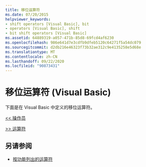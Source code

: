 ```yaml
---
title: 移位运算符
ms.date: 07/20/2015
helpviewer_keywords:
- shift operators [Visual Basic], bit
- operators [Visual Basic], shift
- bit shift operators [Visual Basic]
ms.assetid: 64889319-a057-471b-85d8-69fcd4af6230
ms.openlocfilehash: 986e641d7e3cdfb9dfeb5120c64271f5a54dc079
ms.sourcegitcommit: d2db216e46323f73b32ae312c9e4135258e5d68e
ms.translationtype: MT
ms.contentlocale: zh-CN
ms.lasthandoff: 09/22/2020
ms.locfileid: "90873431"
---
```

# <a name="bit-shift-operators-visual-basic"></a>移位运算符 (Visual Basic)

下面是在 Visual Basic 中定义的移位运算符。  
  
 [<\< 操作员](left-shift-operator.md)  
  
 [>> 运算符](right-shift-operator.md)  
  
## <a name="see-also"></a>另请参阅

- [按功能列出的运算符](operators-listed-by-functionality.md)
